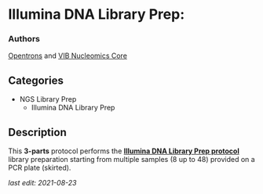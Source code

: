 # Illumina DNA Library Prep:

### Authors
[Opentrons](https://opentrons.com/) and [VIB Nucleomics Core](https://www.nucleomics.be)

## Categories
* NGS Library Prep
	* Illumina DNA Library Prep

## Description
This **3-parts** protocol performs the **[Illumina DNA Library Prep protocol](https://www.illumina.com/products/by-type/sequencing-kits/library-prep-kits/nextera-dna-flex.html)** library preparation starting from multiple samples (8 up to 48) provided on a PCR plate (skirted).

*last edit: 2021-08-23*
